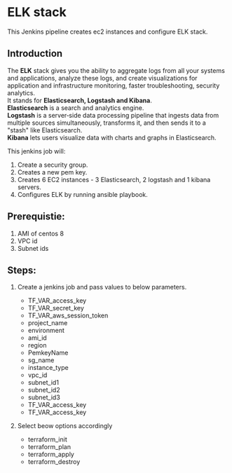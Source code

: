 # ELK stack
This Jenkins pipeline creates ec2 instances  and configure ELK stack.<br />

## Introduction
The **ELK** stack gives you the ability to aggregate logs from all your systems and applications, analyze these logs, and create visualizations for application and infrastructure monitoring, faster troubleshooting, security analytics. <br />
It stands for **Elasticsearch, Logstash and Kibana**.<br />
**Elasticsearch** is a search and analytics engine. <br />
**Logstash** is a server‑side data processing pipeline that ingests data from multiple sources simultaneously, transforms it, and then sends it to a "stash" like Elasticsearch.<br/>
**Kibana** lets users visualize data with charts and graphs in Elasticsearch. <br />

This jenkins job will: </br>
1. Create a security group.
2. Creates a new pem key.
3. Creates 6 EC2 instances - 3 Elasticsearch, 2 logstash and 1 kibana servers.
4. Configures ELK by running ansible playbook.
      
## Prerequistie:
1. AMI of centos 8
2. VPC id
3. Subnet ids

      
## Steps:
1. Create a jenkins job and pass values to below parameters.
      - TF_VAR_access_key </br>
      - TF_VAR_secret_key </br>
      - TF_VAR_aws_session_token </br>
      - project_name </br> 
      - environment </br>
      - ami_id </br>
      - region </br>
      - PemkeyName  </br>
      - sg_name </br>
      - instance_type </br>
      - vpc_id </br>
      - subnet_id1 </br>
      - subnet_id2 </br>
      - subnet_id3 </br>
      - TF_VAR_access_key </br>
      - TF_VAR_access_key </br>
           
2. Select beow options accordingly
      - terraform_init          </br>    
      - terraform_plan          </br>
      - terraform_apply         </br>
      - terraform_destroy       </br>

      
      


